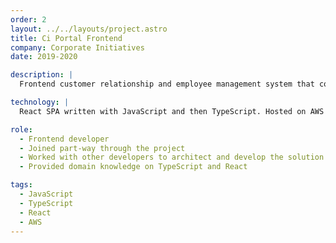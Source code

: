 ```yaml
---
order: 2
layout: ../../layouts/project.astro
title: Ci Portal Frontend
company: Corporate Initiatives
date: 2019-2020

description: |
  Frontend customer relationship and employee management system that consumes the Ci Portal API to provide hundreds of employees with the capability to manage thousands of projects.

technology: |
  React SPA written with JavaScript and then TypeScript. Hosted on AWS S3.

role:
  - Frontend developer
  - Joined part-way through the project
  - Worked with other developers to architect and develop the solution
  - Provided domain knowledge on TypeScript and React

tags:
  - JavaScript
  - TypeScript
  - React
  - AWS
---
```


